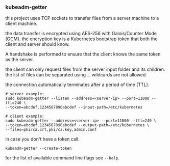 ### kubeadm-getter

this project uses TCP sockets to transfer files from a server machine
to a client machine.

the data transfer is encrypted using AES-256 with Galois/Counter Mode (GCM).
the encryption key is a Kubernetes bootstrap token that both the client
and server should know.

A handshake is performed to ensure that the client knows the same token
as the server.

the client can only request files from the server input folder and its children.
the list of files can be separated using `,`. wildcards are not allowed.

the connection automatically terminates after a period of time (TTL).

```
# server example:
sudo kubeadm-getter --listen --address=<server-ip> --port=11000 --ttl=240 \
--token=abcdef.1234567890abcdef --input-path=/etc/kubernetes

# client example:
sudo kubeadm-getter --address=<server-ip> --port=11000 --ttl=240 \
--token=abcdef.1234567890abcdef --output-path=/etc/kubernetes \
--files=pki/ca.crt,pki/ca.key,admin.conf
```

in case you don't have a token call:
```
kubeadm-getter --create-token
```

for the list of available command line flags see `--help`.
